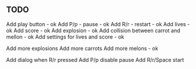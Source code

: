  ## TODO
Add play button - ok
Add P/p - pause - ok
Add R/r - restart - ok
Add lives - ok
Add score - ok
Add explosion - ok
Add collision between carrot and mellon - ok
Add settings for lives and score - ok

Add more explosions
Add more carrots
Add more melons - ok

Add dialog when R/r pressed
Add P/p disable pause
Add R/r/Space start
